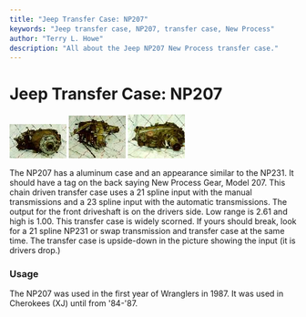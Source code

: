 ```yaml
---
title: "Jeep Transfer Case: NP207"
keywords: "Jeep transfer case, NP207, transfer case, New Process"
author: "Terry L. Howe"
description: "All about the Jeep NP207 New Process transfer case."
---
```

# Jeep Transfer Case: NP207

[![NP207 front](../../img/xfer/np207f_.jpg)](../../img/xfer/np207f.jpg) [![NP207 side](../../img/xfer/np207s_.jpg)](../../img/xfer/np207s.jpg) [![NP207 back](../../img/xfer/np207b_.jpg)](../../img/xfer/np207b.jpg)   

The NP207 has a aluminum case and an appearance similar to the NP231. It should have a tag on the back saying New Process Gear, Model 207. This chain driven transfer case uses a 21 spline input with the manual transmissions and a 23 spline input with the automatic transmissions. The output for the front driveshaft is on the drivers side. Low range is 2.61 and high is 1.00. This transfer case is widely scorned. If yours should break, look for a 21 spline NP231 or swap transmission and transfer case at the same time. The transfer case is upside-down in the picture showing the input (it is drivers drop.)

### Usage

The NP207 was used in the first year of Wranglers in 1987. It was used in Cherokees (XJ) until from '84-'87.
